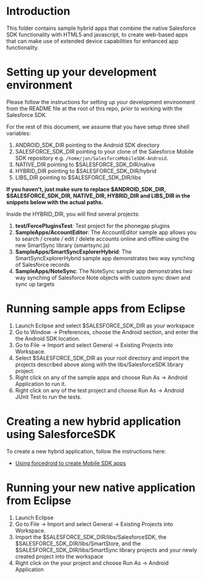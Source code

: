 # Introduction

This folder contains sample hybrid apps that combine the native Salesforce SDK functionality with HTML5 and javascript, to create web-based apps that can make use of extended device capabilities for enhanced app functionality.

# Setting up your development environment

Please follow the instructions for setting up your development environment from the README file at the root of this repo, prior to working with the Salesforce SDK.

For the rest of this document, we assume that you have setup three shell variables:

1. ANDROID_SDK_DIR pointing to the Android SDK directory
2. SALESFORCE_SDK_DIR pointing to your clone of the Salesforce Mobile SDK repository e.g. `/home/jon/SalesforceMobileSDK-Android`.
3. NATIVE_DIR pointing to $SALESFORCE_SDK_DIR/native
4. HYBRID_DIR pointing to $SALESFORCE_SDK_DIR/hybrid
5. LIBS_DIR pointing to $SALESFORCE_SDK_DIR/libs

**If you haven't, just make sure to replace $ANDROID_SDK_DIR, $SALESFORCE_SDK_DIR, NATIVE_DIR, HYBRID_DIR and LIBS_DIR in the snippets below with the actual paths.**

Inside the HYBRID_DIR, you will find several projects:

1. **test/ForcePluginsTest**: Test project for the phonegap plugins
2. **SampleApps/AccountEditor**: The AccountEditor sample app allows you to search / create / edit / delete accounts online and offline using the new SmartSync library (smartsync.js)
3. **SampleApps/SmartSyncExplorerHybrid**: The SmartSyncExplorerHybrid sample app demonstrates two way synching of Salesforce records
4. **SampleApps/NoteSync**: The NoteSync sample app demonstrates two way synching of Salesforce Note objects with custom sync down and sync up targets

# Running sample apps from Eclipse

1. Launch Eclipse and select $SALESFORCE_SDK_DIR as your workspace 
2. Go to Window -> Preferences, choose the Android section, and enter the the Android SDK location.
3. Go to File -> Import and select General -> Existing Projects into Workspace.
4. Select $SALESFORCE_SDK_DIR as your root directory and import the projects described above along with the libs/SalesforceSDK library project.
5. Right click on any of the sample apps and choose Run As -> Android Application to run it.
6. Right click on any of the test project and choose Run As -> Android JUnit Test to run the tests.

# Creating a new hybrid application using SalesforceSDK

To create a new hybrid application, follow the instructions here:

* [Using forcedroid to create Mobile SDK apps](https://www.npmjs.org/package/forcedroid)

# Running your new native application from Eclipse
1. Launch Eclipse
2. Go to File -> Import and select General -> Existing Projects into Workspace.
3. Import the $SALESFORCE_SDK_DIR/libs/SalesforceSDK, the $SALESFORCE_SDK_DIR/libs/SmartStore, and the $SALESFORCE_SDK_DIR/libs/SmartSync library projects and your newly created project into the workspace
4. Right click on the your project and choose Run As -> Android Application

